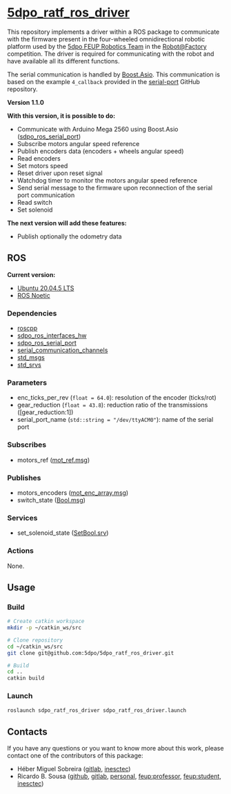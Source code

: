 # [5dpo_ratf_ros_driver](https://github.com/5dpo/5dpo_ratf_ros_driver)

This repository implements a driver within a ROS package to communicate with the
firmware present in the four-wheeled omnidirectional robotic platform used by
the [5dpo FEUP Robotics Team](https://github.com/5dpo) in the
[Robot@Factory](https://www.festivalnacionalrobotica.pt/) competition. The
driver is required for communicating with the robot and have available all its
different functions.

The serial communication is handled by
[Boost.Asio](https://www.boost.org/doc/libs/1_80_0/doc/html/boost_asio.html).
This communication is based on the example `4_callback` provided in the
[serial-port](https://github.com/fedetft/serial-port) GitHub repository.

**Version 1.1.0**

**With this version, it is possible to do:**

- Communicate with Arduino Mega 2560 using Boost.Asio
  ([sdpo_ros_serial_port](https://github.com/5dpo/5dpo_ros_serial_port))
- Subscribe motors angular speed reference
- Publish encoders data (encoders + wheels angular speed)
- Read encoders
- Set motors speed
- Reset driver upon reset signal
- Watchdog timer to monitor the motors angular speed reference
- Send serial message to the firmware upon reconnection of the serial port
  communication
- Read switch
- Set solenoid

**The next version will add these features:**

- Publish optionally the odometry data

## ROS

**Current version:**

- [Ubuntu 20.04.5 LTS](https://releases.ubuntu.com/focal/)
- [ROS Noetic](https://wiki.ros.org/noetic)

### Dependencies

- [roscpp](https://wiki.ros.org/roscpp)
- [sdpo_ros_interfaces_hw](https://github.com/5dpo/5dpo_ros_interfaces)
- [sdpo_ros_serial_port](https://github.com/5dpo/5dpo_ros_serial_port)
- [serial_communication_channels](https://github.com/5dpo/serial_communication_channels)
- [std_msgs](https://wiki.ros.org/std_msgs)
- [std_srvs](https://wiki.ros.org/std_srvs)

### Parameters

- enc_ticks_per_rev (`float = 64.0`): resolution of the encoder (ticks/rot)
- gear_reduction (`float = 43.8`): reduction ratio of the transmissions
  (\[gear_reduction:1\])
- serial_port_name (`std::string = "/dev/ttyACM0"`): name of the serial port

### Subscribes

- motors_ref
  ([mot_ref.msg](https://github.com/5dpo/5dpo_ros_interfaces/blob/main/5dpo_ros_interfaces_hw/msg/mot_ref.msg))

### Publishes

- motors_encoders
  ([mot_enc_array.msg](https://github.com/5dpo/5dpo_ros_interfaces/blob/main/5dpo_ros_interfaces_hw/msg/mot_enc_array.msg))
- switch_state
  ([Bool.msg](https://docs.ros.org/en/api/std_msgs/html/msg/Bool.html))

### Services

- set_solenoid_state
  ([SetBool.srv](https://docs.ros.org/en/api/std_srvs/html/srv/SetBool.html))

### Actions

None.

## Usage

### Build

```sh
# Create catkin workspace
mkdir -p ~/catkin_ws/src

# Clone repository
cd ~/catkin_ws/src
git clone git@github.com:5dpo/5dpo_ratf_ros_driver.git

# Build
cd ..
catkin build
```

### Launch

```sh
roslaunch sdpo_ratf_ros_driver sdpo_ratf_ros_driver.launch
```

## Contacts

If you have any questions or you want to know more about this work, please
contact one of the contributors of this package:

- Héber Miguel Sobreira ([gitlab](https://gitlab.inesctec.pt/heber.m.sobreira),
  [inesctec](mailto:heber.m.sobreira@inesctec.pt))
- Ricardo B. Sousa ([github](https://github.com/sousarbarb/),
  [gitlab](https://gitlab.com/sousarbarb/),
  [personal](mailto:sousa.ricardob@outlook.com),
  [feup:professor](mailto:rbs@fe.up.pt),
  [feup:student](mailto:up201503004@edu.fe.up.pt),
  [inesctec](mailto:ricardo.b.sousa@inesctec.pt))
